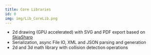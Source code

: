 ```yaml
---
title: Core Libraries
id: 0
img: img/Lib_CoreLib.png
---
```


* 2d drawing (GPU accelerated) with SVG and PDF export based on <a href="https://github.com/mono/SkiaSharp" target="_blank">SkiaSharp</a>
* Serialization, async File IO, XML and JSON parsing and generation
* 2d and 3d math library with collision detection operations